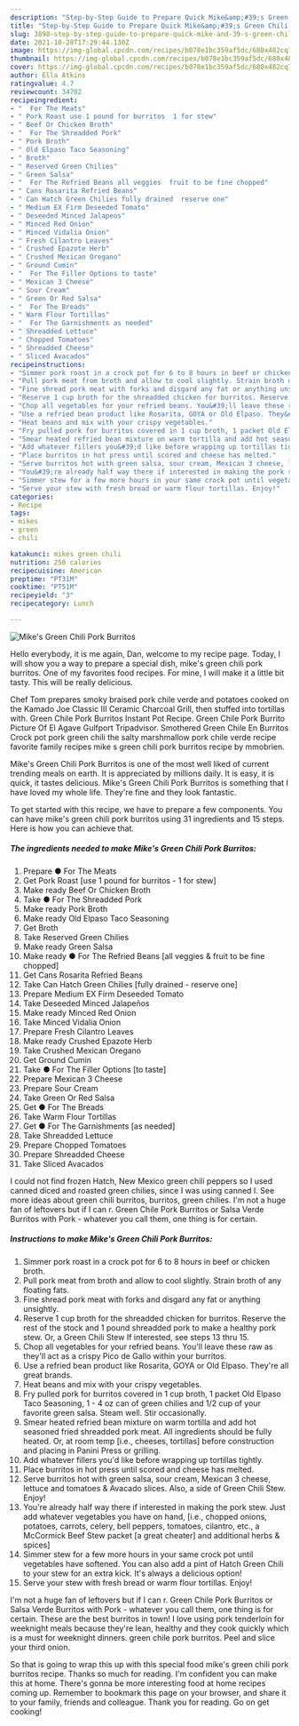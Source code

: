 ```yaml
---
description: "Step-by-Step Guide to Prepare Quick Mike&amp;#39;s Green Chili Pork Burritos"
title: "Step-by-Step Guide to Prepare Quick Mike&amp;#39;s Green Chili Pork Burritos"
slug: 3898-step-by-step-guide-to-prepare-quick-mike-and-39-s-green-chili-pork-burritos
date: 2021-10-28T17:29:44.130Z
image: https://img-global.cpcdn.com/recipes/b078e1bc359af5dc/680x482cq70/mikes-green-chili-pork-burritos-recipe-main-photo.jpg
thumbnail: https://img-global.cpcdn.com/recipes/b078e1bc359af5dc/680x482cq70/mikes-green-chili-pork-burritos-recipe-main-photo.jpg
cover: https://img-global.cpcdn.com/recipes/b078e1bc359af5dc/680x482cq70/mikes-green-chili-pork-burritos-recipe-main-photo.jpg
author: Ella Atkins
ratingvalue: 4.7
reviewcount: 34702
recipeingredient:
- "  For The Meats"
- " Pork Roast use 1 pound for burritos  1 for stew"
- " Beef Or Chicken Broth"
- "  For The Shreadded Pork"
- " Pork Broth"
- " Old Elpaso Taco Seasoning"
- " Broth"
- " Reserved Green Chilies"
- " Green Salsa"
- "  For The Refried Beans all veggies  fruit to be fine chopped"
- " Cans Rosarita Refried Beans"
- " Can Hatch Green Chilies fully drained  reserve one"
- " Medium EX Firm Deseeded Tomato"
- " Deseeded Minced Jalapeos"
- " Minced Red Onion"
- " Minced Vidalia Onion"
- " Fresh Cilantro Leaves"
- " Crushed Epazote Herb"
- " Crushed Mexican Oregano"
- " Ground Cumin"
- "  For The Filler Options to taste"
- " Mexican 3 Cheese"
- " Sour Cream"
- " Green Or Red Salsa"
- "  For The Breads"
- " Warm Flour Tortillas"
- "  For The Garnishments as needed"
- " Shreadded Lettuce"
- " Chopped Tomatoes"
- " Shreadded Cheese"
- " Sliced Avacados"
recipeinstructions:
- "Simmer pork roast in a crock pot for 6 to 8 hours in beef or chicken broth."
- "Pull pork meat from broth and allow to cool slightly. Strain broth of any floating fats."
- "Fine shread pork meat with forks and disgard any fat or anything unsightly."
- "Reserve 1 cup broth for the shreadded chicken for burritos. Reserve the rest of the stock and 1 pound shreadded pork to make a healthy pork stew. Or, a Green Chili Stew If interested, see steps 13 thru 15."
- "Chop all vegetables for your refried beans. You&#39;ll leave these raw as they&#39;ll act as a crispy Pico de Gallo within your burritos."
- "Use a refried bean product like Rosarita, GOYA or Old Elpaso. They&#39;re all great brands."
- "Heat beans and mix with your crispy vegetables."
- "Fry pulled pork for burritos covered in 1 cup broth, 1 packet Old Elpaso Taco Seasoning, 1 - 4 oz can of green chilies and 1/2 cup of your favorite green salsa. Steam well. Stir occasionally."
- "Smear heated refried bean mixture on warm tortilla and add hot seasoned fried shreadded pork meat. All ingredients should be fully heated. Or, at room temp [i.e., cheeses, tortillas] before construction and placing in Panini Press or grilling."
- "Add whatever fillers you&#39;d like before wrapping up tortillas tightly."
- "Place burritos in hot press until scored and cheese has melted."
- "Serve burritos hot with green salsa, sour cream, Mexican 3 cheese, lettuce and tomatoes &amp; Avacado slices. Also, a side of Green Chili Stew. Enjoy!"
- "You&#39;re already half way there if interested in making the pork stew. Just add whatever vegetables you have on hand, [i.e., chopped onions, potatoes, carrots, celery, bell peppers, tomatoes, cilantro, etc., a McCormick Beef Stew packet [a great cheater] and additional herbs &amp; spices]"
- "Simmer stew for a few more hours in your same crock pot until vegetables have softened. You can also add a pint of Hatch Green Chili to your stew for an extra kick. It&#39;s always a delicious option!"
- "Serve your stew with fresh bread or warm flour tortillas. Enjoy!"
categories:
- Recipe
tags:
- mikes
- green
- chili

katakunci: mikes green chili 
nutrition: 250 calories
recipecuisine: American
preptime: "PT31M"
cooktime: "PT51M"
recipeyield: "3"
recipecategory: Lunch

---
```



![Mike&#39;s Green Chili Pork Burritos](https://img-global.cpcdn.com/recipes/b078e1bc359af5dc/680x482cq70/mikes-green-chili-pork-burritos-recipe-main-photo.jpg)

Hello everybody, it is me again, Dan, welcome to my recipe page. Today, I will show you a way to prepare a special dish, mike&#39;s green chili pork burritos. One of my favorites food recipes. For mine, I will make it a little bit tasty. This will be really delicious.

Chef Tom prepares smoky braised pork chile verde and potatoes cooked on the Kamado Joe Classic III Ceramic Charcoal Grill, then stuffed into tortillas with. Green Chile Pork Burritos Instant Pot Recipe. Green Chile Pork Burrito Picture Of El Agave Gulfport Tripadvisor. Smothered Green Chile En Burritos Crock pot pork green chili the salty marshmallow pork chile verde recipe favorite family recipes mike s green chili pork burritos recipe by mmobrien.

Mike&#39;s Green Chili Pork Burritos is one of the most well liked of current trending meals on earth. It is appreciated by millions daily. It is easy, it is quick, it tastes delicious. Mike&#39;s Green Chili Pork Burritos is something that I have loved my whole life. They're fine and they look fantastic.


To get started with this recipe, we have to prepare a few components. You can have mike&#39;s green chili pork burritos using 31 ingredients and 15 steps. Here is how you can achieve that.

<!--inarticleads1-->

##### The ingredients needed to make Mike&#39;s Green Chili Pork Burritos:

1. Prepare  ● For The Meats
1. Get  Pork Roast [use 1 pound for burritos - 1 for stew]
1. Make ready  Beef Or Chicken Broth
1. Take  ● For The Shreadded Pork
1. Make ready  Pork Broth
1. Make ready  Old Elpaso Taco Seasoning
1. Get  Broth
1. Take  Reserved Green Chilies
1. Make ready  Green Salsa
1. Make ready  ● For The Refried Beans [all veggies &amp; fruit to be fine chopped]
1. Get  Cans Rosarita Refried Beans
1. Take  Can Hatch Green Chilies [fully drained - reserve one]
1. Prepare  Medium EX Firm Deseeded Tomato
1. Take  Deseeded Minced Jalapeños
1. Make ready  Minced Red Onion
1. Take  Minced Vidalia Onion
1. Prepare  Fresh Cilantro Leaves
1. Make ready  Crushed Epazote Herb
1. Take  Crushed Mexican Oregano
1. Get  Ground Cumin
1. Take  ● For The Filler Options [to taste]
1. Prepare  Mexican 3 Cheese
1. Prepare  Sour Cream
1. Take  Green Or Red Salsa
1. Get  ● For The Breads
1. Take  Warm Flour Tortillas
1. Get  ● For The Garnishments [as needed]
1. Take  Shreadded Lettuce
1. Prepare  Chopped Tomatoes
1. Prepare  Shreadded Cheese
1. Take  Sliced Avacados


I could not find frozen Hatch, New Mexico green chili peppers so I used canned diced and roasted green chilies, since I was using canned I. See more ideas about green chili burritos, burritos, green chilies. I&#39;m not a huge fan of leftovers but if I can r. Green Chile Pork Burritos or Salsa Verde Burritos with Pork - whatever you call them, one thing is for certain. 

<!--inarticleads2-->

##### Instructions to make Mike&#39;s Green Chili Pork Burritos:

1. Simmer pork roast in a crock pot for 6 to 8 hours in beef or chicken broth.
1. Pull pork meat from broth and allow to cool slightly. Strain broth of any floating fats.
1. Fine shread pork meat with forks and disgard any fat or anything unsightly.
1. Reserve 1 cup broth for the shreadded chicken for burritos. Reserve the rest of the stock and 1 pound shreadded pork to make a healthy pork stew. Or, a Green Chili Stew If interested, see steps 13 thru 15.
1. Chop all vegetables for your refried beans. You&#39;ll leave these raw as they&#39;ll act as a crispy Pico de Gallo within your burritos.
1. Use a refried bean product like Rosarita, GOYA or Old Elpaso. They&#39;re all great brands.
1. Heat beans and mix with your crispy vegetables.
1. Fry pulled pork for burritos covered in 1 cup broth, 1 packet Old Elpaso Taco Seasoning, 1 - 4 oz can of green chilies and 1/2 cup of your favorite green salsa. Steam well. Stir occasionally.
1. Smear heated refried bean mixture on warm tortilla and add hot seasoned fried shreadded pork meat. All ingredients should be fully heated. Or, at room temp [i.e., cheeses, tortillas] before construction and placing in Panini Press or grilling.
1. Add whatever fillers you&#39;d like before wrapping up tortillas tightly.
1. Place burritos in hot press until scored and cheese has melted.
1. Serve burritos hot with green salsa, sour cream, Mexican 3 cheese, lettuce and tomatoes &amp; Avacado slices. Also, a side of Green Chili Stew. Enjoy!
1. You&#39;re already half way there if interested in making the pork stew. Just add whatever vegetables you have on hand, [i.e., chopped onions, potatoes, carrots, celery, bell peppers, tomatoes, cilantro, etc., a McCormick Beef Stew packet [a great cheater] and additional herbs &amp; spices]
1. Simmer stew for a few more hours in your same crock pot until vegetables have softened. You can also add a pint of Hatch Green Chili to your stew for an extra kick. It&#39;s always a delicious option!
1. Serve your stew with fresh bread or warm flour tortillas. Enjoy!


I&#39;m not a huge fan of leftovers but if I can r. Green Chile Pork Burritos or Salsa Verde Burritos with Pork - whatever you call them, one thing is for certain. These are the best burritos in town! I love using pork tenderloin for weeknight meals because they&#39;re lean, healthy and they cook quickly which is a must for weeknight dinners. green chile pork burritos. Peel and slice your third onion. 

So that is going to wrap this up with this special food mike&#39;s green chili pork burritos recipe. Thanks so much for reading. I'm confident you can make this at home. There's gonna be more interesting food at home recipes coming up. Remember to bookmark this page on your browser, and share it to your family, friends and colleague. Thank you for reading. Go on get cooking!
